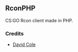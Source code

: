 ## RconPHP

CS:GO Rcon client made in PHP.

### Credits

- [David Cole](mailto:david@team-reflex.com)
